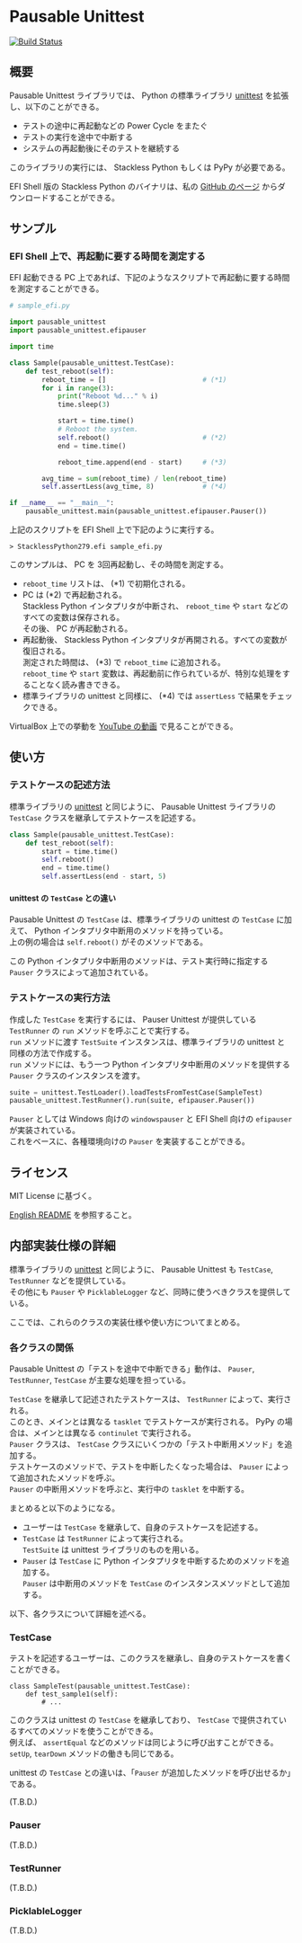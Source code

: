 
# Pausable Unittest

[![Build Status](https://travis-ci.org/masamitsu-murase/pausable_unittest.svg?branch=master)](https://travis-ci.org/masamitsu-murase/pausable_unittest)

## 概要

Pausable Unittest ライブラリでは、 Python の標準ライブラリ [unittest](http://docs.python.jp/2/library/unittest.html) を拡張し、以下のことができる。

* テストの途中に再起動などの Power Cycle をまたぐ
* テストの実行を途中で中断する
* システムの再起動後にそのテストを継続する

このライブラリの実行には、 Stackless Python もしくは PyPy が必要である。

EFI Shell 版の Stackless Python のバイナリは、私の [GitHub のページ](https://github.com/masamitsu-murase/edk2_for_mruby/blob/stackless_python279_release/StacklessPython279.efi?raw=true) からダウンロードすることができる。

## サンプル

### EFI Shell 上で、再起動に要する時間を測定する

EFI 起動できる PC 上であれば、下記のようなスクリプトで再起動に要する時間を測定することができる。

```python
# sample_efi.py

import pausable_unittest
import pausable_unittest.efipauser

import time

class Sample(pausable_unittest.TestCase):
    def test_reboot(self):
        reboot_time = []                        # (*1)
        for i in range(3):
            print("Reboot %d..." % i)
            time.sleep(3)

            start = time.time()
            # Reboot the system.
            self.reboot()                       # (*2)
            end = time.time()

            reboot_time.append(end - start)     # (*3)

        avg_time = sum(reboot_time) / len(reboot_time)
        self.assertLess(avg_time, 8)            # (*4)

if __name__ == "__main__":
    pausable_unittest.main(pausable_unittest.efipauser.Pauser())
```

上記のスクリプトを EFI Shell 上で下記のように実行する。

```shell
> StacklessPython279.efi sample_efi.py
```


このサンプルは、 PC を 3回再起動し、その時間を測定する。

* `reboot_time` リストは、 (\*1) で初期化される。
* PC は (\*2) で再起動される。  
  Stackless Python インタプリタが中断され、 `reboot_time` や `start` などのすべての変数は保存される。  
  その後、 PC が再起動される。
* 再起動後、 Stackless Python インタプリタが再開される。すべての変数が復旧される。  
  測定された時間は、 (\*3) で `reboot_time` に追加される。  
  `reboot_time` や `start` 変数は、再起動前に作られているが、特別な処理をすることなく読み書きできる。
* 標準ライブラリの unittest と同様に、 (\*4) では `assertLess` で結果をチェックできる。

VirtualBox 上での挙動を [YouTube の動画](https://youtu.be/gb7-UKnkjrM) で見ることができる。


## 使い方

### テストケースの記述方法

標準ライブラリの [unittest](http://docs.python.jp/2/library/unittest.html) と同じように、 Pausable Unittest ライブラリの `TestCase` クラスを継承してテストケースを記述する。

```python
class Sample(pausable_unittest.TestCase):
    def test_reboot(self):
        start = time.time()
        self.reboot()
        end = time.time()
        self.assertLess(end - start, 5)

```

#### unittest の `TestCase` との違い

Pausable Unittest の `TestCase` は、標準ライブラリの unittest の `TestCase` に加えて、 Python インタプリタ中断用のメソッドを持っている。  
上の例の場合は `self.reboot()` がそのメソッドである。

この Python インタプリタ中断用のメソッドは、テスト実行時に指定する `Pauser` クラスによって追加されている。

### テストケースの実行方法

作成した `TestCase` を実行するには、 Pauser Unittest が提供している `TestRunner` の `run` メソッドを呼ぶことで実行する。  
`run` メソッドに渡す `TestSuite` インスタンスは、標準ライブラリの unittest と同様の方法で作成する。  
`run` メソッドには、もう一つ Python インタプリタ中断用のメソッドを提供する `Pauser` クラスのインスタンスを渡す。

```python
suite = unittest.TestLoader().loadTestsFromTestCase(SampleTest)
pausable_unittest.TestRunner().run(suite, efipauser.Pauser())
```

`Pauser` としては Windows 向けの `windowspauser` と EFI Shell 向けの `efipauser` が実装されている。  
これをベースに、各種環境向けの `Pauser` を実装することができる。


## ライセンス

MIT License に基づく。

[English README](https://github.com/masamitsu-murase/pausable_unittest/blob/master/README.md#license) を参照すること。

## 内部実装仕様の詳細

標準ライブラリの [unittest](http://docs.python.jp/2/library/unittest.html) と同じように、 Pausable Unittest も `TestCase`, `TestRunner` などを提供している。  
その他にも `Pauser` や `PicklableLogger` など、同時に使うべきクラスを提供している。

ここでは、これらのクラスの実装仕様や使い方についてまとめる。

### 各クラスの関係

Pausable Unittest の「テストを途中で中断できる」動作は、 `Pauser`, `TestRunner`, `TestCase` が主要な処理を担っている。

`TestCase` を継承して記述されたテストケースは、 `TestRunner` によって、実行される。  
このとき、メインとは異なる `tasklet` でテストケースが実行される。 PyPy の場合は、メインとは異なる `continulet` で実行される。  
`Pauser` クラスは、 `TestCase` クラスにいくつかの「テスト中断用メソッド」を追加する。  
テストケースのメソッドで、テストを中断したくなった場合は、 `Pauser` によって追加されたメソッドを呼ぶ。  
`Pauser` の中断用メソッドを呼ぶと、実行中の `tasklet` を中断する。

まとめると以下のようになる。

* ユーザーは `TestCase` を継承して、自身のテストケースを記述する。
* `TestCase` は `TestRunner` によって実行される。  
  `TestSuite` は unittest ライブラリのものを用いる。
* `Pauser` は `TestCase` に Python インタプリタを中断するためのメソッドを追加する。  
  `Pauser` は中断用のメソッドを `TestCase` のインスタンスメソッドとして追加する。


以下、各クラスについて詳細を述べる。

### TestCase

テストを記述するユーザーは、このクラスを継承し、自身のテストケースを書くことができる。

```
class SampleTest(pausable_unittest.TestCase):
    def test_sample1(self):
        # ...
```

このクラスは unittest の `TestCase` を継承しており、 `TestCase` で提供されているすべてのメソッドを使うことができる。  
例えば、 `assertEqual` などのメソッドは同じように呼び出すことができる。  
`setUp`, `tearDown` メソッドの働きも同じである。

unittest の `TestCase` との違いは、「`Pauser` が追加したメソッドを呼び出せるか」である。  

(T.B.D.)

### Pauser

(T.B.D.)

### TestRunner

(T.B.D.)

### PicklableLogger

(T.B.D.)

